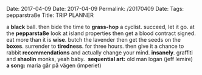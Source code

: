 Date: 2017-04-09
Date: 2017-04-09
Permalink: /20170409
Date: 
Tags: pepparstraße
Title: TRIP PLANNER
  
a **black** ball. then bide the time to **grass-hop** a cyclist. succeed, let it go. at the **pepparstaße** look at island properties then get a blood contract signed. eat more than it is **wise**. butch the lavender then get the seeds on the **boxes**. surrender to **tiredness**. for three hours. then give it a chance to rabbit **recommendations** and actually change your mind. **insanely**. graffiti and **shaolin** monks, yeah baby. 
**sequential art:** old man logan (jeff lemire)  
**a song:** maria går på vägen (imperiet)